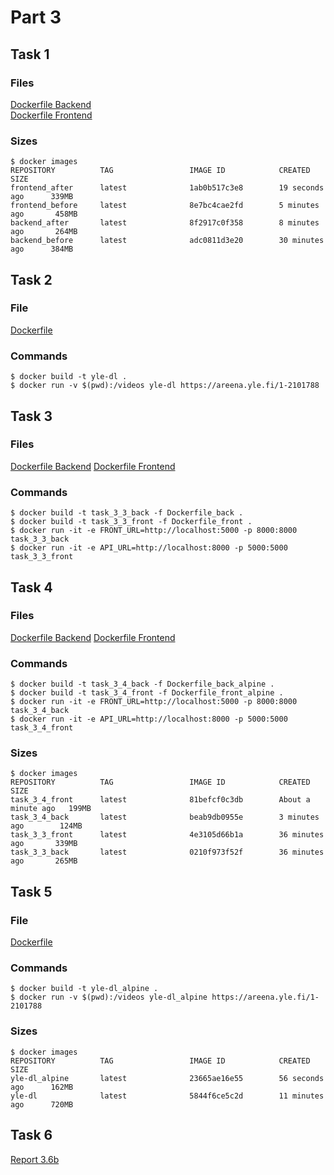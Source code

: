 # Part 3

## Task 1

### Files
[Dockerfile Backend](task_1/Dockerfile_back)  
[Dockerfile Frontend](task_1/Dockerfile_front)

### Sizes
```
$ docker images
REPOSITORY          TAG                 IMAGE ID            CREATED             SIZE
frontend_after      latest              1ab0b517c3e8        19 seconds ago      339MB
frontend_before     latest              8e7bc4cae2fd        5 minutes ago       458MB
backend_after       latest              8f2917c0f358        8 minutes ago       264MB
backend_before      latest              adc0811d3e20        30 minutes ago      384MB
```

## Task 2

### File
[Dockerfile](task_2/Dockerfile)

### Commands
```
$ docker build -t yle-dl .
$ docker run -v $(pwd):/videos yle-dl https://areena.yle.fi/1-2101788
```

## Task 3

### Files
[Dockerfile Backend](task_3/Dockerfile_back)
[Dockerfile Frontend](task_3/Dockerfile_front)

### Commands
```
$ docker build -t task_3_3_back -f Dockerfile_back .
$ docker build -t task_3_3_front -f Dockerfile_front .
$ docker run -it -e FRONT_URL=http://localhost:5000 -p 8000:8000 task_3_3_back
$ docker run -it -e API_URL=http://localhost:8000 -p 5000:5000 task_3_3_front
```

## Task 4

### Files
[Dockerfile Backend](task_4/Dockerfile_back_alpine)
[Dockerfile Frontend](task_4/Dockerfile_front_alpine)

### Commands
```
$ docker build -t task_3_4_back -f Dockerfile_back_alpine .
$ docker build -t task_3_4_front -f Dockerfile_front_alpine .
$ docker run -it -e FRONT_URL=http://localhost:5000 -p 8000:8000 task_3_4_back
$ docker run -it -e API_URL=http://localhost:8000 -p 5000:5000 task_3_4_front
```

### Sizes
```
$ docker images
REPOSITORY          TAG                 IMAGE ID            CREATED              SIZE
task_3_4_front      latest              81befcf0c3db        About a minute ago   199MB
task_3_4_back       latest              beab9db0955e        3 minutes ago        124MB
task_3_3_front      latest              4e3105d66b1a        36 minutes ago       339MB
task_3_3_back       latest              0210f973f52f        36 minutes ago       265MB

```

## Task 5

### File
[Dockerfile](task_5/Dockerfile)

### Commands
```
$ docker build -t yle-dl_alpine .
$ docker run -v $(pwd):/videos yle-dl_alpine https://areena.yle.fi/1-2101788
```

### Sizes
```
$ docker images
REPOSITORY          TAG                 IMAGE ID            CREATED             SIZE
yle-dl_alpine       latest              23665ae16e55        56 seconds ago      162MB
yle-dl              latest              5844f6ce5c2d        11 minutes ago      720MB

```

## Task 6

[Report 3.6b](task_6/task_6.md)